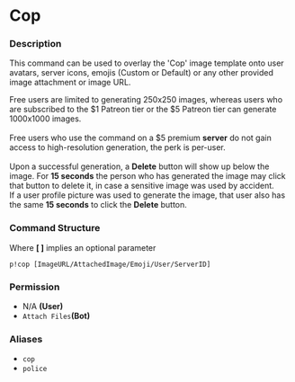 # Cop

### Description

This command can be used to overlay the 'Cop' image template onto user avatars, server icons, emojis (Custom or Default) or any other provided image attachment or image URL.

Free users are limited to generating 250x250 images, whereas users who are subscribed to the $1 Patreon tier or the $5 Patreon tier can generate 1000x1000 images.\
\
Free users who use the command on a $5 premium **server** do not gain access to high-resolution generation, the perk is per-user.\
\
Upon a successful generation, a **Delete** button will show up below the image. For **15 seconds** the person who has generated the image may click that button to delete it, in case a sensitive image was used by accident.\
If a user profile picture was used to generate the image, that user also has the same **15 seconds** to click the **Delete** button.

### Command Structure

Where **\[ ]** implies an optional parameter

```
p!cop [ImageURL/AttachedImage/Emoji/User/ServerID]
```

### **Permission**

* N/A **(User)**
* `Attach Files`**(Bot)**

### Aliases

* `cop`
* `police`
